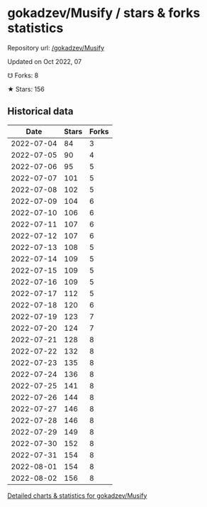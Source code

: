 # gokadzev/Musify / stars & forks statistics

Repository url: [/gokadzev/Musify](https://github.com/gokadzev/Musify)

Updated on Oct 2022, 07

☋ Forks: 8

★ Stars: 156

## Historical data
| Date | Stars | Forks |
|------|-------|-------|
| 2022-07-04 | 84 | 3 | 
| 2022-07-05 | 90 | 4 | 
| 2022-07-06 | 95 | 5 | 
| 2022-07-07 | 101 | 5 | 
| 2022-07-08 | 102 | 5 | 
| 2022-07-09 | 104 | 6 | 
| 2022-07-10 | 106 | 6 | 
| 2022-07-11 | 107 | 6 | 
| 2022-07-12 | 107 | 6 | 
| 2022-07-13 | 108 | 5 | 
| 2022-07-14 | 109 | 5 | 
| 2022-07-15 | 109 | 5 | 
| 2022-07-16 | 109 | 5 | 
| 2022-07-17 | 112 | 5 | 
| 2022-07-18 | 120 | 6 | 
| 2022-07-19 | 123 | 7 | 
| 2022-07-20 | 124 | 7 | 
| 2022-07-21 | 128 | 8 | 
| 2022-07-22 | 132 | 8 | 
| 2022-07-23 | 135 | 8 | 
| 2022-07-24 | 136 | 8 | 
| 2022-07-25 | 141 | 8 | 
| 2022-07-26 | 144 | 8 | 
| 2022-07-27 | 146 | 8 | 
| 2022-07-28 | 146 | 8 | 
| 2022-07-29 | 149 | 8 | 
| 2022-07-30 | 152 | 8 | 
| 2022-07-31 | 154 | 8 | 
| 2022-08-01 | 154 | 8 | 
| 2022-08-02 | 156 | 8 | 


[Detailed charts & statistics for gokadzev/Musify](https://reviewgithub.com/rep/gokadzev/Musify)
